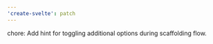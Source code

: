```yaml
---
'create-svelte': patch
---
```


chore: Add hint for toggling additional options during scaffolding flow.
